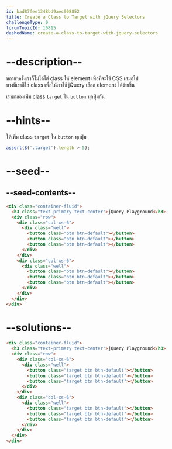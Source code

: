```yaml
---
id: bad87fee1348bd9aec908852
title: Create a Class to Target with jQuery Selectors
challengeType: 0
forumTopicId: 16815
dashedName: create-a-class-to-target-with-jquery-selectors
---
```


# --description--

หลายๆครั้งเราก็ไม่ได้ใส่ class ให้ element เพื่อที่จะใช้ CSS เสมอไป  
บางทีเราก็ใส่ class เพื่อให้เราใช้ jQuery เลือก element ได้ง่ายขึ้น

เรามาลองเพิ่ม class `target` ใน `button` ทุกปุ่มกัน

# --hints--

ให้เพิ่ม class `target` ใน `button` ทุกปุ่ม

```js
assert($('.target').length > 5);
```

# --seed--

## --seed-contents--

```html
<div class="container-fluid">
  <h3 class="text-primary text-center">jQuery Playground</h3>
  <div class="row">
    <div class="col-xs-6">
      <div class="well">
        <button class="btn btn-default"></button>
        <button class="btn btn-default"></button>
        <button class="btn btn-default"></button>
      </div>
    </div>
    <div class="col-xs-6">
      <div class="well">
        <button class="btn btn-default"></button>
        <button class="btn btn-default"></button>
        <button class="btn btn-default"></button>
      </div>
    </div>
  </div>
</div>
```

# --solutions--

```html
<div class="container-fluid">
  <h3 class="text-primary text-center">jQuery Playground</h3>
  <div class="row">
    <div class="col-xs-6">
      <div class="well">
        <button class="target btn btn-default"></button>
        <button class="target btn btn-default"></button>
        <button class="target btn btn-default"></button>
      </div>
    </div>
    <div class="col-xs-6">
      <div class="well">
        <button class="target btn btn-default"></button>
        <button class="target btn btn-default"></button>
        <button class="target btn btn-default"></button>
      </div>
    </div>
  </div>
</div>
```
